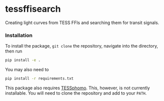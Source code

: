 # tessffisearch
Creating light curves from TESS FFIs and searching them for transit signals.

### Installation

To install the package, `git clone` the repository, navigate into the directory, then run
```sh
pip install -e .
```

You may also need to 
```sh
pip install -r requirements.txt
```

This package also requires [TESSphomo](https://github.com/robertfwilson/TESSphomo). This, however, is not currently installable. You will need to clone the repository and add to your `PATH`.
